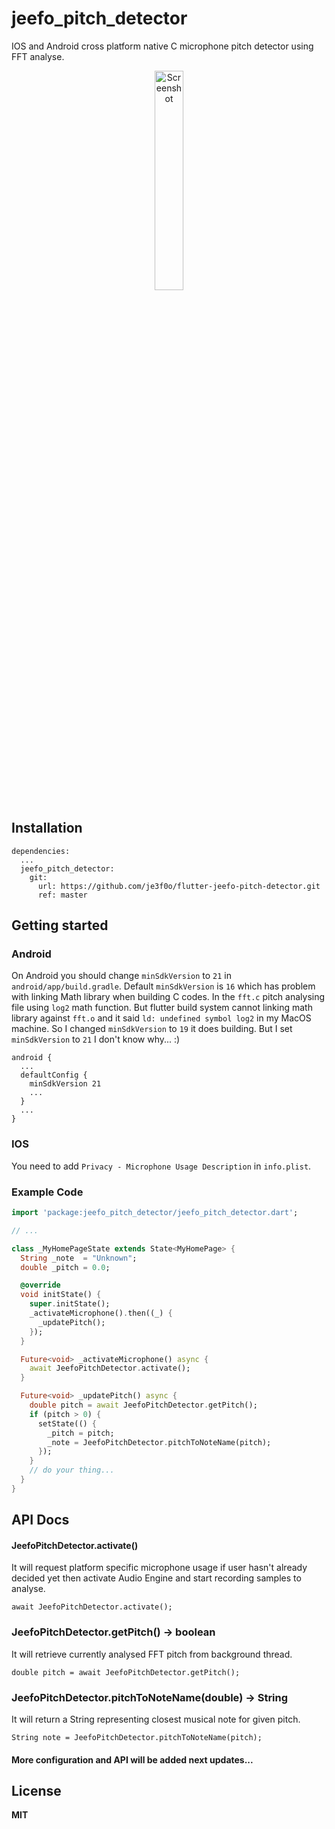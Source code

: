 # jeefo_pitch_detector

IOS and Android cross platform native C microphone pitch detector using FFT 
analyse.

<div align="center">
  <img src="https://github.com/je3f0o/flutter-jeefo-pitch-detector/blob/master/screenshot.jpg" width="30%" alt="Screenshot">
</div>

## Installation
```
dependencies:
  ...
  jeefo_pitch_detector:
    git:
      url: https://github.com/je3f0o/flutter-jeefo-pitch-detector.git
      ref: master
```

## Getting started
### Android
On Android you should change `minSdkVersion` to `21` in 
`android/app/build.gradle`.  Default `minSdkVersion` is `16` which has problem 
with linking Math library when building C codes. In the `fft.c` pitch analysing 
file using `log2` math function.  But flutter build system cannot linking math 
library against `fft.o` and it said `ld: undefined symbol log2` in my MacOS 
machine. So I changed `minSdkVersion` to `19` it does building. But I set 
`minSdkVersion` to `21` I don't know why... :)
```
android {
  ...
  defaultConfig {
    minSdkVersion 21
    ...
  }
  ...
}
```

### IOS
You need to add `Privacy - Microphone Usage Description` in `info.plist`.

### Example Code
```dart
import 'package:jeefo_pitch_detector/jeefo_pitch_detector.dart';

// ...

class _MyHomePageState extends State<MyHomePage> {
  String _note  = "Unknown";
  double _pitch = 0.0;

  @override
  void initState() {
    super.initState();
    _activateMicrophone().then((_) {
      _updatePitch();
    });
  }

  Future<void> _activateMicrophone() async {
    await JeefoPitchDetector.activate();
  }

  Future<void> _updatePitch() async {
    double pitch = await JeefoPitchDetector.getPitch();
    if (pitch > 0) {
      setState(() {
        _pitch = pitch;
        _note = JeefoPitchDetector.pitchToNoteName(pitch);
      });
    }
    // do your thing...
  }
}
```

## API Docs

#### JeefoPitchDetector.activate()
It will request platform specific microphone usage if user hasn't already 
decided yet then activate Audio Engine and start recording samples to analyse.
```
await JeefoPitchDetector.activate();
```

### JeefoPitchDetector.getPitch() -> boolean
It will retrieve currently analysed FFT pitch from background thread.
```
double pitch = await JeefoPitchDetector.getPitch();
```

### JeefoPitchDetector.pitchToNoteName(double) -> String
It will return a String representing closest musical note for given pitch.
```
String note = JeefoPitchDetector.pitchToNoteName(pitch);
```

#### More configuration and API will be added next updates...

## License
**MIT**